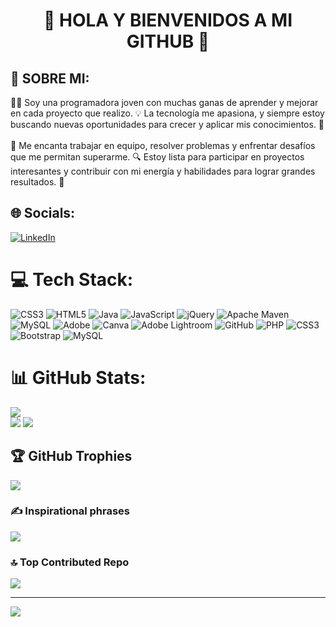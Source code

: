 <h1 align="center"> 💫 HOLA Y BIENVENIDOS A MI GITHUB 💫 </h1>
<h2>🌟 SOBRE MI: </h2>
👩‍💻 Soy una programadora joven con muchas ganas de aprender y mejorar en cada proyecto que realizo. 💡 La tecnología me apasiona, y siempre estoy buscando nuevas oportunidades para crecer y aplicar mis conocimientos. 🚀<br><br>🤝 Me encanta trabajar en equipo, resolver problemas y enfrentar desafíos que me permitan superarme. 🔍 Estoy lista para participar en proyectos interesantes y contribuir con mi energía y habilidades para lograr grandes resultados. 🎯


## 🌐 Socials:
[![LinkedIn](https://img.shields.io/badge/LinkedIn-%230077B5.svg?logo=linkedin&logoColor=white)](https://linkedin.com/in/maría-celeste-gz/) 

# 💻 Tech Stack:
![CSS3](https://img.shields.io/badge/css3-%231572B6.svg?style=for-the-badge&logo=css3&logoColor=white) ![HTML5](https://img.shields.io/badge/html5-%23E34F26.svg?style=for-the-badge&logo=html5&logoColor=white) ![Java](https://img.shields.io/badge/java-%23ED8B00.svg?style=for-the-badge&logo=openjdk&logoColor=white) ![JavaScript](https://img.shields.io/badge/javascript-%23323330.svg?style=for-the-badge&logo=javascript&logoColor=%23F7DF1E) ![jQuery](https://img.shields.io/badge/jquery-%230769AD.svg?style=for-the-badge&logo=jquery&logoColor=white) ![Apache Maven](https://img.shields.io/badge/Apache%20Maven-C71A36?style=for-the-badge&logo=Apache%20Maven&logoColor=white) ![MySQL](https://img.shields.io/badge/mysql-4479A1.svg?style=for-the-badge&logo=mysql&logoColor=white) ![Adobe](https://img.shields.io/badge/adobe-%23FF0000.svg?style=for-the-badge&logo=adobe&logoColor=white) ![Canva](https://img.shields.io/badge/Canva-%2300C4CC.svg?style=for-the-badge&logo=Canva&logoColor=white) ![Adobe Lightroom](https://img.shields.io/badge/Adobe%20Lightroom-31A8FF.svg?style=for-the-badge&logo=Adobe%20Lightroom&logoColor=white) ![GitHub](https://img.shields.io/badge/github-%23121011.svg?style=for-the-badge&logo=github&logoColor=white) ![PHP](https://img.shields.io/badge/php-%23777BB4.svg?style=for-the-badge&logo=php&logoColor=white) ![CSS3](https://img.shields.io/badge/css3-%231572B6.svg?style=for-the-badge&logo=css3&logoColor=white) ![Bootstrap](https://img.shields.io/badge/bootstrap-%238511FA.svg?style=for-the-badge&logo=bootstrap&logoColor=white) ![MySQL](https://img.shields.io/badge/mysql-4479A1.svg?style=for-the-badge&logo=mysql&logoColor=white)
# 📊 GitHub Stats:
![](https://github-readme-stats.vercel.app/api/top-langs/?username=Celesgz&theme=ambient_gradient&hide_border=false&include_all_commits=false&count_private=false&layout=compact)
<br/>
![](https://github-readme-stats.vercel.app/api?username=Celesgz&theme=ambient_gradient&hide_border=false&include_all_commits=false&count_private=false)
![](https://github-readme-streak-stats.herokuapp.com/?user=Celesgz&theme=ambient_gradient&hide_border=false)

## 🏆 GitHub Trophies
![](https://github-profile-trophy.vercel.app/?username=Celesgz&theme=neon&no-frame=false&no-bg=true&margin-w=4)

### ✍️ Inspirational phrases
![](https://quotes-github-readme.vercel.app/api?type=horizontal&theme=radical)

### 🔝 Top Contributed Repo
![](https://github-contributor-stats.vercel.app/api?username=Celesgz&limit=5&theme=ambient_gradient&combine_all_yearly_contributions=true)

---
[![](https://visitcount.itsvg.in/api?id=Celesgz&icon=7&color=10)](https://visitcount.itsvg.in)

<!-- Proudly created with GPRM ( https://gprm.itsvg.in ) -->
